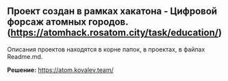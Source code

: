 ## Проект создан в рамках хакатона - **Цифровой форсаж атомных городов**. (https://atomhack.rosatom.city/task/education/)

Описания проектов находятся в корне папок, в проектах, в файлах Readme.md. 

**Решение:** https://atom.kovalev.team/
